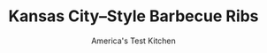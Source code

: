---
layout: ../../layouts/MarkdownPostLayout.astro
title: Kansas City–Style Barbecue Ribs
author: America's Test Kitchen
pubDate: 2023-03-15
description: "These lacquered, tender, sticky ribs check all the boxes."
image_url: https://res.cloudinary.com/hksqkdlah/image/upload/ar_1:1,c_fill,dpr_2.0,f_auto,fl_lossy.progressive.strip_profile,g_faces:auto,q_auto:low,w_344/SFS_BarbecueRibs_53_rfxzl1
tags: ["Main Courses","Pork","Grilling & Barbecue","Cookbook Collection"]
calories: 7396
protein: 48
carbohydrates: 15
fats: 
fiber: 
ingredients: ["2 tablespoons, kosher salt","2 tablespoons, pepper","1 tablespoon, granulated garlic","2 (2½- to 3-pound) racks, St. Louis–style spareribs","5 (3-inch), wood chunks","1 (13 by 9-inch), disposable aluminum pan","¼ cup, ketchup","¼ cup, packed brown sugar","2 tablespoons, cider vinegar","2 tablespoons, light corn syrup","1 teaspoon, Worcestershire sauce","1 teaspoon, pepper","½ teaspoon, table salt","½ teaspoon, granulated garlic","¼ teaspoon, ground cumin"]
serves: 8
time: "5¼ hours"
instructions: ["FOR THE RIBS: Combine salt, pepper, and granulated garlic in bowl. Place ribs on rimmed baking sheet and pat dry with paper towels. Flip ribs meaty side down. Sprinkle bone side of ribs with about one-third of spice mixture. Flip ribs and sprinkle meaty side with remaining two-thirds of spice mixture.","Open bottom vent of charcoal grill completely. Arrange 40 charcoal briquettes, 2 briquettes wide, around half of perimeter of grill, overlapping slightly so briquettes are touching, to form C shape. Place second layer of 40 briquettes, also 2 briquettes wide, on top of first. (Completed arrangement should be 2 briquettes wide by 2 briquettes high.)","Starting 2 inches from 1 end of charcoal C, place wood chunks on top of charcoal 2 inches apart. Place disposable pan in center of grill, running lengthwise into arc of charcoal C. Pour 6 cups water into disposable pan.","Light chimney starter filled with 10 briquettes (pile briquettes on 1 side of chimney so they catch). When coals are partially covered with ash, use tongs to place them at end of C where you started wood chunks.","Set cooking grate in place, then clean and oil grate. Place ribs side by side on grill, meaty side up, lengthwise over water pan. Cover grill, position lid vent over ribs, and open lid vent completely. Cook, without opening grill, for 2 hours.","FOR THE SAUCE: Meanwhile, whisk all ingredients together in small saucepan and cook over medium heat until sugar is dissolved. (Sauce does not need to come to boil.) Set aside off heat.","Open grill and rotate ribs 180 degrees. Brush meaty side of ribs with half of barbecue sauce. Cover grill, positioning lid vent over ribs. Continue to cook, without opening grill, for 2 hours longer.","Transfer ribs to clean rimmed baking sheet, meaty side up. Brush meaty side of ribs with remaining sauce. Cover sheet tightly with aluminum foil and let ribs rest for 30 minutes. Cut ribs between bones. Serve."]
nutrition: ["839 mg Potassium","452 mg Phosphorus","66 mg Calcium","3 mg Iron","56 mg Magnesium","790 mg Sodium","7 mg Zinc","73 g Fat","14 mg Niacin (B3)","26 g Monounsaturated","12 g Polyunsaturated","1 mg Thiamin (B1)","7 µg Vitamin D","249 mg Cholesterol","23 g Saturated","1 µg Folate (food)","12 g Sugars","3 µg Vitamin K","197 g Water","15 g Carbs","1 µg Folate equivalent (total)","48 g Protein","1 mg Vitamin E","1 µg Vitamin B12","1 mg Vitamin B6","2 µg Vitamin A","924 kcal Energy","10 g Sugars, added","7396 calories"]
notes: "We developed this recipe using a 22-inch Weber Kettle charcoal grill. The corn syrup helps give the sauce a nice shine when applied to the ribs. You can omit it, if desired."
---